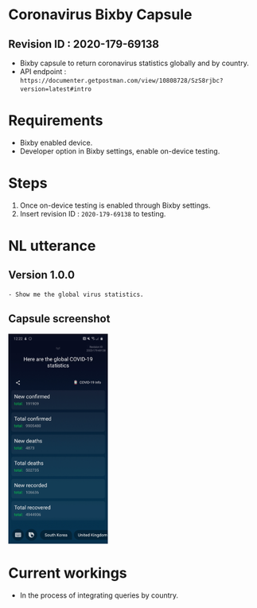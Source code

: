 # Coronavirus Bixby Capsule
 ## Revision ID : 2020-179-69138
 - Bixby capsule to return coronavirus statistics globally and by country.
 - API endpoint : `https://documenter.getpostman.com/view/10808728/SzS8rjbc?version=latest#intro`

# Requirements
 - Bixby enabled device.
 - Developer option in Bixby settings, enable on-device testing. 

# Steps
 1. Once on-device testing is enabled through Bixby settings.
 2. Insert revision ID : `2020-179-69138` to testing.

# NL utterance
 ## Version 1.0.0
    - Show me the global virus statistics.
 ## Capsule screenshot
 <img src="playground.covid19/screenshots/version1.jpg" alt="Screenshot" width="200"/>

# Current workings
 - In the process of integrating queries by country.
